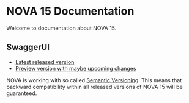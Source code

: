 # NOVA 15 Documentation #
Welcome to documentation about NOVA 15.


## SwaggerUI ##
* [Latest released version](https://nova-sbb.github.io/nova/latest)
* [Preview version with maybe upcoming changes](https://nova-sbb.github.io/nova/preview)


NOVA is working with so called [Semantic Versioning](https://semver.org). This means that backward compatibility within all released versions of NOVA 15 will be guaranteed. 


